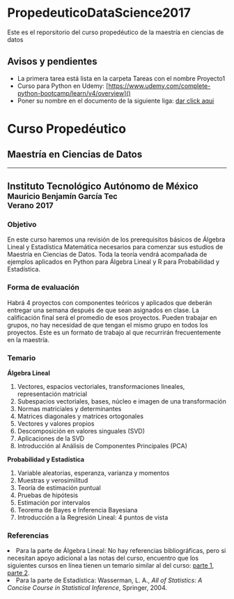 # PropedeuticoDataScience2017
Este es el reporsitorio del curso propedéutico de la maestría en ciencias de datos

## Avisos y pendientes

* La primera tarea está lista en la carpeta Tareas con el nombre Proyecto1
* Curso para Python en Udemy: [https://www.udemy.com/complete-python-bootcamp/learn/v4/overview]()
* Poner su nombre en el documento de la siguiente liga: [dar click aqui](https://docs.google.com/spreadsheets/d/1RtzFZ73s80qoZVTVfJCsHzei0hkLeEyv179NqUZ9uD0/edit?usp=sharing)



<h1>Curso Propedéutico</h1>
<h2>Maestría en Ciencias de Datos</h2>
<hr/>
<h2>Instituto Tecnológico Autónomo de México<br/><small>
Mauricio Benjamín García Tec</small><br/><small>Verano 2017</small></h3>
<h3> Objetivo</h3>
<p>
  En este curso haremos una revisión de los prerequisitos básicos de Álgebra Lineal y Estadística Matemática necesarios para comenzar sus estudios de Maestría en Ciencias de Datos. Toda la teoría vendrá acompañada de ejemplos aplicados en Python para Álgebra Lineal y R para Probabilidad y Estadística.
</p>
<h3>Forma de evaluación</h3>
<p>
  Habrá 4 proyectos con componentes teóricos y aplicados que deberán entregar una semana después de que sean asignados en clase. La calificación final será el promedio de esos proyectos. Pueden trabajar en grupos, no hay necesidad de que tengan el mismo grupo en todos los proyectos. Este es un formato de trabajo al que recurrirán frecuentemente en la maestría.
</p>
<h3>Temario</h3>
<strong>Álgebra Lineal</strong>
<ol>
  <li>Vectores, espacios vectoriales, transformaciones lineales, representación matricial</li>
  <li>Subespacios vectoriales, bases, núcleo e imagen de una transformación</li>
  <li>Normas matriciales y determinantes</li>
  <li>Matrices diagonales y matrices ortogonales</li>
  <li>Vectores y valores propios</li>
  <li>Descomposición en valores singuales (SVD)</li>
  <li>Aplicaciones de la SVD</li>
  <li>Introducción al Análisis de Componentes Principales (PCA)</li>
</ol>
<strong>Probabilidad y Estadística</strong>
<ol>
    <li>Variable aleatorias, esperanza, varianza y momentos</li> 
    <li>Muestras y verosimilitud</li>
    <li>Teoría de estimación puntual</li>
    <li>Pruebas de hipótesis</li>      
    <li>Estimación por intervalos</li>
    <li>Teorema de Bayes e Inferencia Bayesiana</li>
    <li>Introducción a la Regresión Lineal: 4 puntos de vista</li>
</ol>
<h3>Referencias</h3>
<ui>
  <li>Para la parte de Álgebra Lineal: No hay referencias bibliográficas, pero si necesitan apoyo adicional a las notas del curso, encuentro que los siguientes cursos en línea tienen un temario similar al del curso: <a href="http://tinyurl.com/y77qyt8h">parte 1</a>, <a href="http://tinyurl.com/yd6mv977">parte 2</a>.</li>
  <li>Para la parte de Estadística: Wasserman, L. A., <em>All of Statistics: A Concise Course in Statistical Inference</em>, Springer, 2004.</li>
</ui>